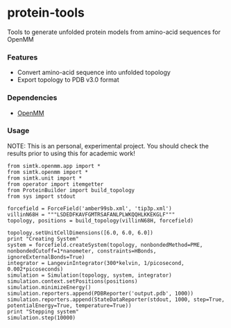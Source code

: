 protein-tools
============
Tools to generate unfolded protein models from amino-acid sequences for OpenMM

### Features
* Convert amino-acid sequence into unfolded topology
* Export topology to PDB v3.0 format

### Dependencies
* [OpenMM](https://github.com/pandegroup/openmm)

### Usage

NOTE: This is an personal, experimental project. You should check the results prior to using this for academic work!

```
from simtk.openmm.app import *
from simtk.openmm import *
from simtk.unit import *
from operator import itemgetter
from ProteinBuilder import build_topology
from sys import stdout

forcefield = ForceField('amber99sb.xml', 'tip3p.xml')
villinN68H = """LSDEDFKAVFGMTRSAFANLPLWKQQHLKKEKGLF"""
topology, positions = build_topology(villinN68H, forcefield)

topology.setUnitCellDimensions([6.0, 6.0, 6.0])
print "Creating System"
system = forcefield.createSystem(topology, nonbondedMethod=PME, nonbondedCutoff=1*nanometer, constraints=HBonds, ignoreExternalBonds=True)
integrator = LangevinIntegrator(300*kelvin, 1/picosecond, 0.002*picoseconds)
simulation = Simulation(topology, system, integrator)
simulation.context.setPositions(positions)
simulation.minimizeEnergy()
simulation.reporters.append(PDBReporter('output.pdb', 1000))
simulation.reporters.append(StateDataReporter(stdout, 1000, step=True, potentialEnergy=True, temperature=True))
print "Stepping system"
simulation.step(10000)
```


